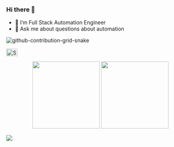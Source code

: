 ### Hi there 👋





- 🔭 I’m Full Stack Automation Engineer
- 💬 Ask me about questions about automation

 ![github-contribution-grid-snake](https://user-images.githubusercontent.com/78317220/190580600-edd928b9-0191-4b8a-b1f5-b74fd09a5df4.gif)
<p align="left">
<a href="https://www.linkedin.com/in/samet-g%C3%BCler122/" target="blank"><img align="center" src="https://raw.githubusercontent.com/rahuldkjain/github-profile-readme-generator/master/src/images/icons/Social/linked-in-alt.svg" alt="SametGuler" height="20" width="30" /></a>
<p align="center">
      <img height="180em" src="https://github-readme-stats.vercel.app/api?username=sguler1&theme=swift&show_icons=true&count_private=true)"/>
      <img height="180em" src="https://github-readme-stats-eight-theta.vercel.app/api/top-langs/?username=sguler1&layout=compact&langs_count=8&theme=swift"/>
</p>

<img src="gorsel-link" width="auto">



